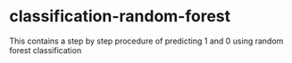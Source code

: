 # classification-random-forest
This contains a step by step procedure of predicting 1 and 0 using random forest classification
